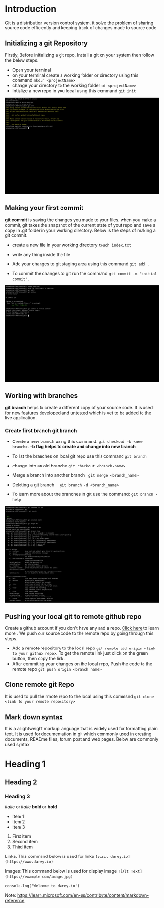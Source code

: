 
# Introduction 

Git is a distribution version control system. it solve the problem of sharing source code efficiently and keeping track of changes made to source code

## Initializing a git Repository

Firstly, Before initializing a git repo, Install a git on your system then follow the below steps.

- Open your terminal
- on your terminal create a working folder or directory using this command `mkdir <projectName>`
- change your directory to the working folder `cd <projectName>`
- Intialize a new repo in you local using this command `git init`

![git init](images/Screenshot%202023-10-27%20at%2008.17.59.png)

## Making your first commit 
**git commit** is saving the changes you made to your files. when you make a commit, git takes the snapshot of the current state of yout repo and save a copy in .git folder in your working directory. Below is the steps of making a git commit.

- create a new file in your working directory `touch index.txt`

- write any thing inside the file 

- Add your changes to git staging area using this command `git add .`

- To commit the changes to git run the command `git commit -m "initial commit"`.

![git init](images/Screenshot%202023-10-27%20at%2016.59.00.png)

## Working with branches
**git branch** helps to create a different copy of your source code. It is used for new features developed and untested which is yet to be added to the live application.

### Create first branch **git branch**
- Create a new branch using this command: `git checkout -b <new branch>`. **-b  flag helps to create and change into new branch**

- To list the branches on local git repo use this command `git branch`

- change into an old branche `git checkout <branch-name>`

- Merge a branch into another branch ` git merge <branch_name>`
- Deleting a git branch  `  git branch -d <branch_name>`
- To learn more about the branches in git use the command: `git branch -help`

![git init](images/Screenshot%202023-10-29%20at%2022.52.02.png)


## Pushing your local git to remote github repo

Create a github account if you don't have any and a repo. [Click here](https://docs.github.com/en/get-started/onboarding/getting-started-with-your-github-account) to learn more . We push our source code to the remote repo by going through this steps.

- Add a remote repository to the local repo `git remote add origin <link to your github repo>`. To get the remote link just click on the green button, then copy the link.
- After commiting your changes on the local repo, Push the code to the remote repo `git push origin <branch name>` 

## Clone remote git Repo
It is used to pull the rmote repo to the local using this commsnd `git clone <link to your remote repository>`

## Mark down syntax  
It is a a lightweight markup language that is widely used for formatting plain text. It is used for documentation in git which commonly used in creating documents, READme files, forum post and web pages. Below are commonly used syntax
# Heading 1

## Heading 2

### Heading 3

_italic_ or _italic_
**bold** or **bold**

- Item 1
- Item 2
- Item 3

1. First item
2. Second item
3. Third item

Links: This command below is used for links 
``[visit darey.io](https://www.darey.io)``

Images: This command below is used for display image 
``![Alt Text](https://example.com/image.jpg)``

`console.log('Welcome to darey.io')`


Note: https://learn.microsoft.com/en-us/contribute/content/markdown-reference